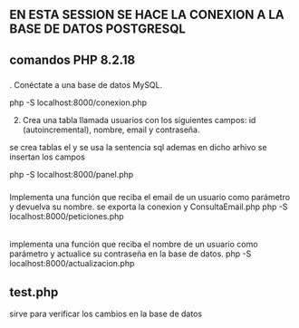 EN ESTA SESSION SE HACE LA CONEXION A LA BASE DE DATOS POSTGRESQL
--------
comandos
PHP 8.2.18
-------


###
. Conéctate a una base de datos MySQL.


php -S localhost:8000/conexion.php

2. Crea una tabla llamada usuarios con los siguientes campos: id (autoincremental),
nombre, email y contraseña.

se crea tablas  el y se usa la sentencia sql
ademas en dicho arhivo se insertan los campos

php -S localhost:8000/panel.php 

###

Implementa una función que reciba el email de un usuario como parámetro y
devuelva su nombre.
se exporta la conexion y ConsultaEmail.php
php -S localhost:8000/peticiones.php 

######
implementa una función que reciba el nombre de un usuario como parámetro y
actualice su contraseña en la base de datos.
php -S localhost:8000/actualizacion.php 


## test.php
sirve para verificar los cambios en la base de datos